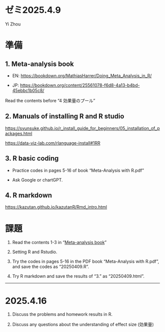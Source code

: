 ゼミ2025.4.9
================
Yi Zhou

# 準備

## 1. Meta-analysis book

- EN: <https://bookdown.org/MathiasHarrer/Doing_Meta_Analysis_in_R/>

- JP:
  <https://bookdown.org/content/25561078-f6d8-4a13-b4bd-45ebbc1b05c8/>

Read the contents before “4 効果量のプール”

## 2. Manuals of installing R and R studio

<https://syunsuke.github.io/r_install_guide_for_beginners/05_installation_of_packages.html>

<https://data-viz-lab.com/rlanguage-install#1RR>

## 3. R basic coding

- Practice codes in pages 5-16 of book “Meta-Analysis with R.pdf”

- Ask Google or chartGPT.

## 4. R markdown

<https://kazutan.github.io/kazutanR/Rmd_intro.html>

# 課題

1.  Read the contents 1-3 in “[Meta-analysis
    book](https://bookdown.org/content/25561078-f6d8-4a13-b4bd-45ebbc1b05c8/)”

2.  Setting R and Rstudio.

3.  Try the codes in pages 5-16 in the PDF book “Meta-Analysis with
    R.pdf”, and save the codes as “20250409.R”.

4.  Try R markdown and save the results of “3.” as “20250409.html”.

------------------------------------------------------------------------

# 2025.4.16

1.  Discuss the problems and homework results in R.

2.  Discuss any questions about the understanding of effect size
    (効果量)
